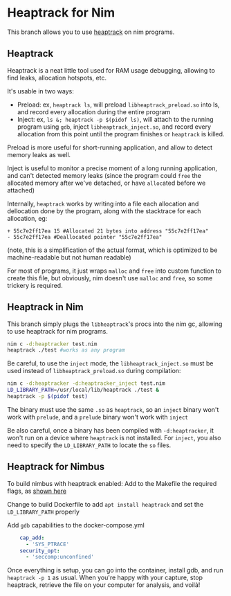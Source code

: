 # Heaptrack for Nim

This branch allows you to use [heaptrack](https://github.com/KDE/heaptrack) on nim programs.

## Heaptrack
Heaptrack is a neat little tool used for RAM usage debugging, allowing to find leaks, allocation hotspots, etc.

It's usable in two ways:
- Preload: ex, `heaptrack ls`, will preload `libheaptrack_preload.so` into ls, and record every allocation during the entire program
- Inject: ex, `ls &; heaptrack -p $(pidof ls)`, will attach to the running program using `gdb`, inject `libheaptrack_inject.so`, and record every allocation from this point until the program finishes or `heaptrack` is killed.

Preload is more useful for short-running application, and allow to detect memory leaks as well.

Inject is useful to monitor a precise moment of a long running application, and can't detected memory leaks (since the program could `free` the allocated memory after we've detached, or have `alloc`ated before we attached)

Internally, `heaptrack` works by writing into a file each allocation and dellocation done by the program, along with the stacktrace for each allocation, eg:

```
+ 55c7e2ff17ea 15 #Allocated 21 bytes into address "55c7e2ff17ea"
- 55c7e2ff17ea #Deallocated pointer "55c7e2ff17ea"
```
(note, this is a simplification of the actual format, which is optimized to be machine-readable but not human readable)

For most of programs, it just wraps `malloc` and `free` into custom function to create this file, but obviously, nim doesn't use `malloc` and `free`, so some trickery is required.

## Heaptrack in Nim
This branch simply plugs the `libheaptrack`'s procs into the nim gc, allowing to use heaptrack for nim programs.
```bash
nim c -d:heaptracker test.nim
heaptrack ./test #works as any program
```

Be careful, to use the `inject` mode, the `libheaptrack_inject.so` must be used instead of `libheaptrack_preload.so` during compilation:
```bash
nim c -d:heaptracker -d:heaptracker_inject test.nim
LD_LIBRARY_PATH=/usr/local/lib/heaptrack ./test &
heaptrack -p $(pidof test)
```
The binary must use the same `.so` as `heaptrack`, so an `inject` binary won't work with `prelude`, and a `prelude` binary won't work with `inject`

Be also careful, once a binary has been compiled with `-d:heaptracker`, it won't run on a device where `heaptrack` is not installed.
For `inject`, you also need to specify the `LD_LIBRARY_PATH` to locate the `so` files.

## Heaptrack for Nimbus
To build nimbus with heaptrack enabled:
Add to the Makefile the required flags, as [shown here](https://github.com/status-im/nimbus-eth2/commit/90eca6d54309db669f03866fb8d432b739687f70)

Change to build Dockerfile to add `apt install heaptrack` and set the `LD_LIBRARY_PATH` properly

Add `gdb` capabilities to the docker-compose.yml
```yaml
    cap_add:
      - 'SYS_PTRACE'
    security_opt:
      - 'seccomp:unconfined'
```

Once everything is setup, you can go into the container, install gdb, and run `heaptrack -p 1` as usual.
When you're happy with your capture, stop heaptrack, retrieve the file on your computer for analysis, and voilà!